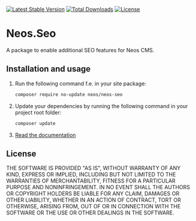 [![Latest Stable Version](https://poser.pugx.org/neos.seo/v/stable)](https://packagist.org/packages/neos.seo)
[![Total Downloads](https://poser.pugx.org/neos.seo/downloads)](https://packagist.org/packages/neos.seo)
[![License](https://poser.pugx.org/neos.seo/license)](LICENSE)

# Neos.Seo

A package to enable additional SEO features for Neos CMS. 

## Installation and usage

1. Run the following command f.e. in your site package:
   ```bash
   composer require no-update neos/neos-seo
   ```
   
2. Update your dependencies by running the following command in your project root folder:
   ```bash
   composer update
   ```
   
3. [Read the documentation](https://neos-seo.readthedocs.io/en/stable/)


## License

THE SOFTWARE IS PROVIDED "AS IS", WITHOUT WARRANTY OF ANY KIND, EXPRESS OR
IMPLIED, INCLUDING BUT NOT LIMITED TO THE WARRANTIES OF MERCHANTABILITY,
FITNESS FOR A PARTICULAR PURPOSE AND NONINFRINGEMENT. IN NO EVENT SHALL THE
AUTHORS OR COPYRIGHT HOLDERS BE LIABLE FOR ANY CLAIM, DAMAGES OR OTHER
LIABILITY, WHETHER IN AN ACTION OF CONTRACT, TORT OR OTHERWISE, ARISING FROM,
OUT OF OR IN CONNECTION WITH THE SOFTWARE OR THE USE OR OTHER DEALINGS IN
THE SOFTWARE.
